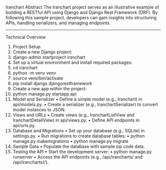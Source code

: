 Iranchart
Abstract
The Iranchart project serves as an illustrative example of building a RESTful API using Django and Django Rest Framework (DRF). By following this sample project, developers can gain insights into structuring APIs, handling serializers, and managing endpoints.
________________________________________
Technical Overview
1. Project Setup
1.	Create a new Django project:
2.	django-admin startproject iranchart
3.	Set up a virtual environment and install required packages:
4.	cd iranchart
5.	python -m venv venv
6.	source venv/bin/activate
7.	pip install django djangorestframework
8.	Create a new app within the project:
9.	python manage.py startapp api
2. Model and Serializer
•	Define a simple model (e.g., Iranchart) in api/models.py.
•	Create a serializer (e.g., IranchartSerializer) to convert model instances to JSON.
3. Views and URLs
•	Create views (e.g., IranchartListView and IranchartDetailView) in api/views.py.
•	Define API endpoints in api/urls.py.
4. Database and Migrations
•	Set up your database (e.g., SQLite) in settings.py.
•	Run migrations to create database tables:
•	python manage.py makemigrations
•	python manage.py migrate
5. Sample Data
•	Populate the database with sample zip code data.
6. Testing the API
•	Start the development server:
•	python manage.py runserver
•	Access the API endpoints (e.g., /api/irancharts/ and /api/irancharts/<pk>/).

